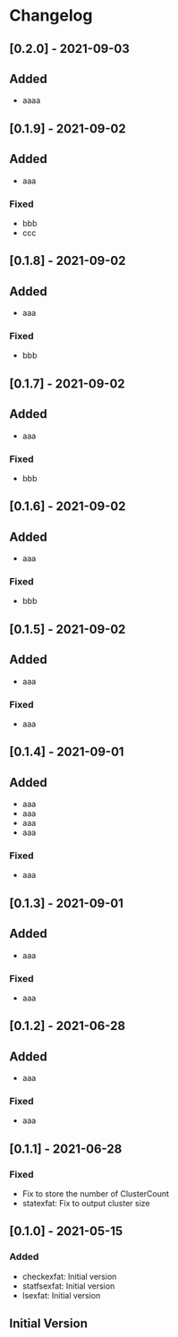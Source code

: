 # Changelog

## [0.2.0] - 2021-09-03

## Added

- aaaa

## [0.1.9] - 2021-09-02

## Added

- aaa

### Fixed

- bbb
- ccc

## [0.1.8] - 2021-09-02

## Added

- aaa

### Fixed

- bbb

## [0.1.7] - 2021-09-02

## Added

- aaa

### Fixed

- bbb

## [0.1.6] - 2021-09-02

## Added

- aaa

### Fixed

- bbb

## [0.1.5] - 2021-09-02

## Added

- aaa

### Fixed

- aaa

## [0.1.4] - 2021-09-01

## Added

- aaa
- aaa
- aaa
- aaa

### Fixed

- aaa

## [0.1.3] - 2021-09-01

## Added

- aaa

### Fixed

- aaa

## [0.1.2] - 2021-06-28

## Added

- aaa

### Fixed

- aaa

## [0.1.1] - 2021-06-28

### Fixed

- Fix to store the number of ClusterCount
- statexfat: Fix to output cluster size

## [0.1.0] - 2021-05-15

### Added

- checkexfat: Initial version
- statfsexfat: Initial version
- lsexfat: Initial version

## Initial Version
